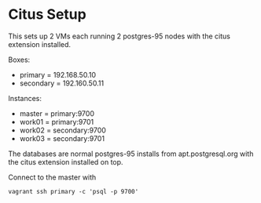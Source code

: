 
Citus Setup
==========

This sets up 2 VMs each running 2 postgres-95 nodes with the citus
extension installed.

Boxes:

* primary = 192.168.50.10
* secondary = 192.160.50.11

Instances:

* master = primary:9700
* work01 = primary:9701
* work02 = secondary:9700
* work03 = secondary:9701

The databases are normal postgres-95 installs from apt.postgresql.org with the
citus extension installed on top.


Connect to the master with

    vagrant ssh primary -c 'psql -p 9700'



